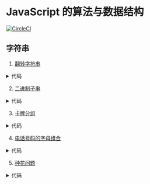 # JavaScript 的算法与数据结构

[![CircleCI](https://circleci.com/gh/liulinboyi/Algorithm-and-data-structure-of-JavaScript/tree/master.svg?style=svg)](https://circleci.com/gh/liulinboyi/Algorithm-and-data-structure-of-JavaScript/tree/master)

## 字符串

1. [翻转字符串](https://github.com/liulinboyi/Algorithm-and-data-structure-of-JavaScript/blob/master/src/%E7%BF%BB%E8%BD%AC%E5%AD%97%E7%AC%A6%E4%B8%B2.ts)

<details>
  <summary>代码</summary>
  <pre>
  <code>function sort(str) {
  let temp = str
    .split(/\s/g)
    .map(item => {
      return item
        .split("")
        .reverse()
        .join("");
    })
    .join(" ");
  console.log(temp);
  return temp;
}

// module.exports = sort;
export default sort;</code>

  </pre>
</details>

2. [二进制子串](https://github.com/liulinboyi/Algorithm-and-data-structure-of-JavaScript/blob/master/src/%E4%BA%8C%E8%BF%9B%E5%88%B6%E5%AD%90%E4%B8%B2.ts)

<details>
  <summary>代码</summary>
  <pre>
  <code>export default s => {
  let last = 0; // last 上一次连续的个数
  let cur = 0; // cur  当前数字连续的个数
  let count = 0; // 符合规则子串的数量
  let len = s.length;
  for (let i = 0; i < len - 1; i++) {
    cur++;
    if (last >= cur) {
      count++;
    }
    if (s[i] != s[i + 1]) {
      last = cur;
      cur = 0;
    }
  }
// 最后一位情况
// cur ==0 <=> 后两位不同
if (cur == 0) {
cur = 1;
} else {
cur++;
}
if (last >= cur) {
count++;
}
return count;
};</code>

  </pre>
</details>

3. [卡牌分组](https://github.com/liulinboyi/Algorithm-and-data-structure-of-JavaScript/blob/master/src/array/%E5%8D%A1%E7%89%8C%E5%88%86%E7%BB%84new.ts)

<details>
  <summary>代码</summary>
  <pre>
  <code>//写的不太好，不要见笑
//遍历出 所有 相同 元素的 个数
var group = arr => {
  let single: Array<any> = [...new Set(arr)];
  let temp = [];
  let count = [];
  let a = 0;
  single.forEach(item => {
    count[item] = 0;
    for (let i = 0; i < arr.length; i++) {
      a = item;
      if (a === arr[i]) {
        count[a]++;
        temp.push(arr[i]);
      }
    }
  });
  count = count.filter(item => item !== "empty");
  console.log(count);
  return count;
};
//求出任意正整数的最大公约数
function gcd(a, b) {
  if (b === 0) {
    return a;
  } else {
    //两个数 a b 的最大公约数
    return gcd(b, a % b);
  }
}
var a, b, c;
let gcdout = arr => {
  arr = group(arr);
  //两个数才有 最大公约数
  if (arr.length > 1) {
    console.log(arr);
    a = arr[0];
    b = arr[1];
    c = gcd(a, b);
    console.log(c);
    arr.splice(0, 2, c);
    console.log(arr);
    gcdout(arr);
  } else {
    console.log(c);
    return;
  }
  if (c > 1) {
    return true;
  }
  return false;
};

export default gcdout;</code>

  </pre>
</details>

4. [电话号码的字母组合](https://github.com/liulinboyi/Algorithm-and-data-structure-of-JavaScript/blob/master/src/array/%E7%94%B5%E8%AF%9D%E5%8F%B7%E7%A0%81%E7%9A%84%E5%AD%97%E6%AF%8D%E7%BB%84%E5%90%88.ts)

<details>
  <summary>代码</summary>
  <pre>
  <code>let numtostr = str => {
  let map = ["", 1, "abc", "def", "ghi", "jkl", "mno", "pqrs", "tuv", "wxyz"];
  let num = str.split("");
  let code = [];
  //将在输入的字符串映射为数组
  num.forEach(item => {
    //判断是否存在
    //边界情况
    if (map[item]) {
      code.push(map[item]);
    }
  });
  let comb = arr => {
    //临时变量 用来保存前两个 组合的结果
    let temp = [];
    for (let i = 0; i < arr[0].length; i++) {
      for (let j = 0; j < arr[1].length; j++) {
        temp.push(`${arr[0][i]}${arr[1][j]}`);
      }
    }
    console.log(temp);
    arr.splice(0, 2, temp);
    console.log(arr);
    if (arr.length > 1) {
      comb(arr);
    } else {
      return temp;
    }
  };
  return comb(code);
};
export default numtostr;</code>

  </pre>
</details>

5. [种花问题](https://github.com/liulinboyi/Algorithm-and-data-structure-of-JavaScript/blob/master/src/array/%E7%A7%8D%E8%8A%B1%E9%97%AE%E9%A2%98.ts)

<details>
  <summary>代码</summary>
  <pre>
  <code>export default (flower, n) => {
  // flower = [1,0,0,0,1] 5
  // flower = [1,0,1,0,1] 5
  // flower = [1,0,10,0,0,1] 6
  // flower = [1,0,10,0,10,0,1] 7
  // flower = [1,0,10,0,10,0,10,0,1]

// 几个 0 几朵
// 3 个 1
// 4 个 1
// 5 个 2
// 6 个 2
// 7 个 3
// 归纳法
// 2n+1 n>=1
// (n-1)/2
// function group(arr) {
// console.log(arr);
// var count = 0;
// for (var i = 0; i < arr.length; i++) {
// if (arr[i] === 0) {
// count++;
// }
// }
// console.log(count);
// return count;
// }
// var result = group(flower);

var count = 0;
for (var i = 0; i < flower.length; i++) {
if (flower[i] === 0) {
count++;
}
}
console.log(count);
// return count
if (count % 2 === 0) {
count = count - 1;
count = (count - 1) / 2;
} else {
count = (count - 1) / 2;
}
if (count === n) return true;
return false;
};</code>

  </pre>
</details>
